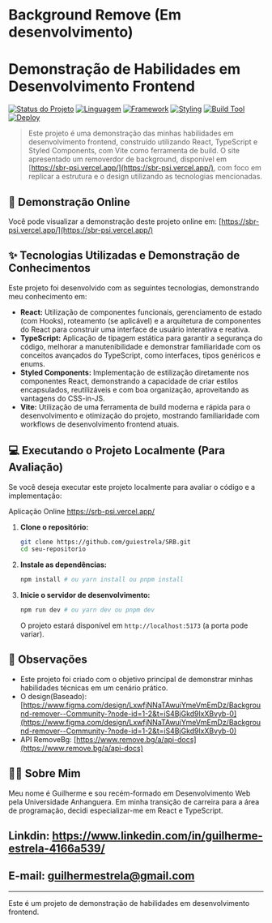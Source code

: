 # Background Remove (Em desenvolvimento)

# Demonstração de Habilidades em Desenvolvimento Frontend

[![Status do Projeto](https://img.shields.io/badge/status-em%20desenvolvimento-yellow)](https://github.com/guiestrela/SBR)
[![Linguagem](https://img.shields.io/badge/linguagem-TypeScript-blueviolet)](https://www.typescriptlang.org/)
[![Framework](https://img.shields.io/badge/framework-React-blue)](https://react.dev/)
[![Styling](https://img.shields.io/badge/styling-Styled--Components-pink)](https://styled-components.com/)
[![Build Tool](https://img.shields.io/badge/build-Vite-teal)](https://vitejs.dev/)
[![Deploy](https://img.shields.io/badge/deploy-Vercel-informational)](https://srb-psi.vercel.app/)

> Este projeto é uma demonstração das minhas habilidades em desenvolvimento frontend, construído utilizando React, TypeScript e Styled Components, com Vite como ferramenta de build. O site apresentado um removerdor de background, disponível em [https://sbr-psi.vercel.app/](https://sbr-psi.vercel.app/), com foco em replicar a estrutura e o design utilizando as tecnologias mencionadas.

## 🔗 Demonstração Online

Você pode visualizar a demonstração deste projeto online em: [https://sbr-psi.vercel.app/](https://sbr-psi.vercel.app/)

## ✨ Tecnologias Utilizadas e Demonstração de Conhecimentos

Este projeto foi desenvolvido com as seguintes tecnologias, demonstrando meu conhecimento em:

* **React:** Utilização de componentes funcionais, gerenciamento de estado (com Hooks), roteamento (se aplicável) e a arquitetura de componentes do React para construir uma interface de usuário interativa e reativa.
* **TypeScript:** Aplicação de tipagem estática para garantir a segurança do código, melhorar a manutenibilidade e demonstrar familiaridade com os conceitos avançados do TypeScript, como interfaces, tipos genéricos e enums.
* **Styled Components:** Implementação de estilização diretamente nos componentes React, demonstrando a capacidade de criar estilos encapsulados, reutilizáveis e com boa organização, aproveitando as vantagens do CSS-in-JS.
* **Vite:** Utilização de uma ferramenta de build moderna e rápida para o desenvolvimento e otimização do projeto, mostrando familiaridade com workflows de desenvolvimento frontend atuais.

## 💻 Executando o Projeto Localmente (Para Avaliação)

Se você deseja executar este projeto localmente para avaliar o código e a implementação: 

Aplicação Online
https://srb-psi.vercel.app/

1.  **Clone o repositório:**
    ```bash
    git clone https://github.com/guiestrela/SRB.git
    cd seu-repositorio
    ```
2.  **Instale as dependências:**
    ```bash
    npm install # ou yarn install ou pnpm install
    ```
3.  **Inicie o servidor de desenvolvimento:**
    ```bash
    npm run dev # ou yarn dev ou pnpm dev
    ```
    O projeto estará disponível em `http://localhost:5173` (a porta pode variar).

## 📄 Observações

* Este projeto foi criado com o objetivo principal de demonstrar minhas habilidades técnicas em um cenário prático.
* O design(Baseado): [https://www.figma.com/design/LxwfjNNaTAwuiYmeVmEmDz/Background-remover--Community-?node-id=1-2&t=iS4BjGkd9lxXBvyb-0](https://www.figma.com/design/LxwfjNNaTAwuiYmeVmEmDz/Background-remover--Community-?node-id=1-2&t=iS4BjGkd9lxXBvyb-0)
* API RemoveBg: [https://www.remove.bg/a/api-docs](https://www.remove.bg/a/api-docs)
  
## 👨‍💻 Sobre Mim

Meu nome é Guilherme e sou recém-formado em Desenvolvimento Web pela Universidade Anhanguera. Em minha transição de carreira para a área de programação, decidi especializar-me em React e TypeScript.
## Linkdin: https://www.linkedin.com/in/guilherme-estrela-4166a539/
## E-mail: guilhermestrela@gmail.com

---

Este é um projeto de demonstração de habilidades em desenvolvimento frontend.

